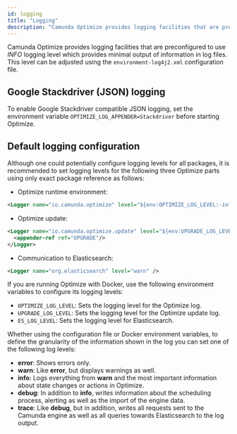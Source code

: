 ```yaml
---
id: logging
title: "Logging"
description: "Camunda Optimize provides logging facilities that are preconfigured to use INFO logging level which provides minimal output of information in log files."
---
```


Camunda Optimize provides logging facilities that are preconfigured to use
_INFO_ logging level which provides minimal output of information in log files.
This level can be adjusted using the `environment-log4j2.xml` configuration file.

## Google Stackdriver (JSON) logging

To enable Google Stackdriver compatible JSON logging, set the environment variable `OPTIMIZE_LOG_APPENDER=Stackdriver` before starting Optimize.

## Default logging configuration

Although one could potentially configure logging levels for all packages, it
is recommended to set logging levels for the following three Optimize parts using only exact package
reference as follows:

- Optimize runtime environment:

```xml
<Logger name="io.camunda.optimize" level="${env:OPTIMIZE_LOG_LEVEL:-info}" />
```

- Optimize update:

```xml
<Logger name="io.camunda.optimize.update" level="${env:UPGRADE_LOG_LEVEL:-info}">
  <appender-ref ref="UPGRADE"/>
</Logger>
```

- Communication to Elasticsearch:

```xml
<Logger name="org.elasticsearch" level="warn" />
```

If you are running Optimize with Docker, use the following environment variables to configure its logging levels:

- `OPTIMIZE_LOG_LEVEL`: Sets the logging level for the Optimize log.
- `UPGRADE_LOG_LEVEL`: Sets the logging level for the Optimize update log.
- `ES_LOG_LEVEL`: Sets the logging level for Elasticsearch.

Whether using the configuration file or Docker environment variables, to define the granularity of the information shown in the log you can set one of the following log levels:

- **error**: Shows errors only.
- **warn**: Like **error**, but displays warnings as well.
- **info**: Logs everything from **warn** and the most important information about state changes or actions in Optimize.
- **debug**: In addition to **info**, writes information about the scheduling process, alerting as well as the import of the engine data.
- **trace**: Like **debug**, but in addition, writes all requests sent to the Camunda engine as well as all queries towards Elasticsearch to the log output.

